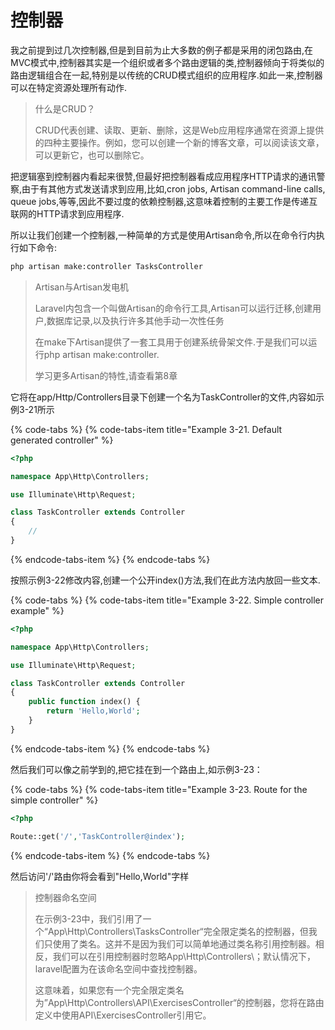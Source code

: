 # 控制器

我之前提到过几次控制器,但是到目前为止大多数的例子都是采用的闭包路由,在MVC模式中,控制器其实是一个组织或者多个路由逻辑的类,控制器倾向于将类似的路由逻辑组合在一起,特别是以传统的CRUD模式组织的应用程序.如此一来,控制器可以在特定资源处理所有动作.

> 什么是CRUD？
>
> CRUD代表创建、读取、更新、删除，这是Web应用程序通常在资源上提供的四种主要操作。例如，您可以创建一个新的博客文章，可以阅读该文章，可以更新它，也可以删除它。

把逻辑塞到控制器内看起来很赞,但最好把控制器看成应用程序HTTP请求的通讯警察,由于有其他方式发送请求到应用,比如,cron jobs, Artisan command-line calls, queue jobs,等等,因此不要过度的依赖控制器,这意味着控制的主要工作是传递互联网的HTTP请求到应用程序.

所以让我们创建一个控制器,一种简单的方式是使用Artisan命令,所以在命令行内执行如下命令:

```bash
php artisan make:controller TasksController
```

> Artisan与Artisan发电机
>
> Laravel内包含一个叫做Artisan的命令行工具,Artisan可以运行迁移,创建用户,数据库记录,以及执行许多其他手动一次性任务
>
> 在make下Artisan提供了一套工具用于创建系统骨架文件.于是我们可以运行php artisan make:controller.
>
> 学习更多Artisan的特性,请查看第8章

它将在app/Http/Controllers目录下创建一个名为TaskController的文件,内容如示例3-21所示

{% code-tabs %}
{% code-tabs-item title="Example 3-21. Default generated controller" %}
```php
<?php

namespace App\Http\Controllers;

use Illuminate\Http\Request;

class TaskController extends Controller
{
    //
}
```
{% endcode-tabs-item %}
{% endcode-tabs %}

按照示例3-22修改内容,创建一个公开index\(\)方法,我们在此方法内放回一些文本.

{% code-tabs %}
{% code-tabs-item title="Example 3-22. Simple controller example" %}
```php
<?php

namespace App\Http\Controllers;

use Illuminate\Http\Request;

class TaskController extends Controller
{
    public function index() {
        return 'Hello,World';
    }
}

```
{% endcode-tabs-item %}
{% endcode-tabs %}

然后我们可以像之前学到的,把它挂在到一个路由上,如示例3-23：

{% code-tabs %}
{% code-tabs-item title="Example 3-23. Route for the simple controller" %}
```php
<?php

Route::get('/','TaskController@index');
```
{% endcode-tabs-item %}
{% endcode-tabs %}

然后访问'/'路由你将会看到"Hello,World"字样

> 控制器命名空间
>
> 在示例3-23中，我们引用了一个“App\Http\Controllers\TasksController“完全限定类名的控制器，但我们只使用了类名。这并不是因为我们可以简单地通过类名称引用控制器。相反，我们可以在引用控制器时忽略App\Http\Controllers\；默认情况下，laravel配置为在该命名空间中查找控制器。
>
> 这意味着，如果您有一个完全限定类名为”App\Http\Controllers\API\ExercisesController“的控制器，您将在路由定义中使用API\ExercisesController引用它。

